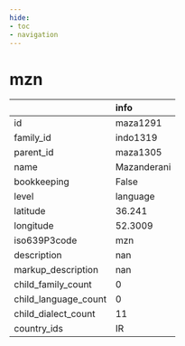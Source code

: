 ```yaml
---
hide:
- toc
- navigation
---
```

# mzn
|                      | info        |
|:---------------------|:------------|
| id                   | maza1291    |
| family_id            | indo1319    |
| parent_id            | maza1305    |
| name                 | Mazanderani |
| bookkeeping          | False       |
| level                | language    |
| latitude             | 36.241      |
| longitude            | 52.3009     |
| iso639P3code         | mzn         |
| description          | nan         |
| markup_description   | nan         |
| child_family_count   | 0           |
| child_language_count | 0           |
| child_dialect_count  | 11          |
| country_ids          | IR          |